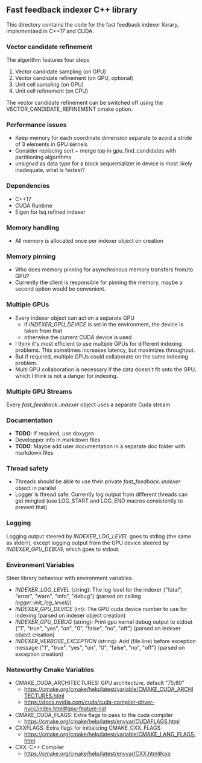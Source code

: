 ## Fast feedback indexer C++ library

This directory contains the code for the fast feedback indexer library, implementaed in C++17 and CUDA.

### Vector candidate refinement

The algorithm features four steps

 1. Vector candidate sampling (on GPU)
 1. Vector candidate refinement (on GPU, optional)
 1. Unit cell sampling (on GPU)
 1. Unit cell refinement (on CPU)

The vector candidate refinement can be switched off using the VECTOR_CANDIDATE_REFINEMENT cmake option.

### Performance issues

* Keep memory for each coordinate dimension separate to avoid a stride of 3 elements in GPU kernels
* Consider replacing sort + merge top in gpu_find_candidates with partitioning algorithms
* *unsigned* as data type for a block sequentializer in device is most likely inadequate, what is fastest?

### Dependencies

* C++17
* CUDA Runtime
* Eigen for lsq refined indexer

### Memory handling

* All memory is allocated once per indexer object on creation

### Memory pinning

* Who does memory pinning for asynchronous memory transfers from/to GPU?
* Currently the client is responsible for pinning the memory, maybe a second option would be convenient.

### Multiple GPUs

* Every indexer object can act on a separate GPU
   * if *INDEXER_GPU_DEVICE* is set in the environment, the device is taken from that
   * otherwise the current CUDA device is used
* I think it's most efficient to use multiple GPUs for different indexing problems. This sometimes increases latency, but maximizes throughput.
* But if required, multiple GPUs could collaborate on the same indexing problem.
* Multi GPU collaboration is necessary if the data doesn't fit onto the GPU, which I think is not a danger for indexing.

### Multiple GPU Streams

Every *fast_feedback::indexer* object uses a separate Cuda stream

### Documentation

* **TODO**: If required, use doxygen
* Developper info in markdown files
* **TODO**: Maybe add user documentation in a separate doc folder with markdown files

### Thread safety

* Threads should be able to use their private *fast_feedback::indexer* object in parallel
* Logger is thread safe. Currently log output from different threads can get mingled (use LOG_START and LOG_END macros consistently to prevent that)

### Logging

Logging output steered by *INDEXER_LOG_LEVEL* goes to stdlog (the same as stderr), except logging output from the GPU device steered by *INDEXER_GPU_DEBUG*, which goes to stdout.

### Environment Variables

Steer library behaviour with environment variables. 

* *INDEXER_LOG_LEVEL* (string): The log level for the indexer {"fatal", "error", "warn", "info", "debug"} (parsed on calling *logger::init_log_level()*)
* *INDEXER_GPU_DEVICE* (int): The GPU cuda device number to use for indexing (parsed on indexer object creation)
* *INDEXER_GPU_DEBUG* (string): Print gpu kernel debug output to stdout {"1", "true", "yes", "on", "0", "false", "no", "off"} (parsed on indexer object creation)
* *INDEXER_VERBOSE_EXCEPTION* (string): Add (file:line) before exception message {"1", "true", "yes", "on", "0", "false", "no", "off"} (parsed on exception creation)

### Noteworthy Cmake Variables

* CMAKE_CUDA_ARCHITECTURES: GPU architecture, default \"75;80\"
   * https://cmake.org/cmake/help/latest/variable/CMAKE_CUDA_ARCHITECTURES.html
   * https://docs.nvidia.com/cuda/cuda-compiler-driver-nvcc/index.html#gpu-feature-list
* CMAKE_CUDA_FLAGS: Extra flags to pass to the cuda compiler
   * https://cmake.org/cmake/help/latest/envvar/CUDAFLAGS.html
* CXXFLAGS: Extra flags for initializing CMAKE_CXX_FLAGS
   * https://cmake.org/cmake/help/latest/variable/CMAKE_LANG_FLAGS.html
* CXX: C++ Compiler
   * https://cmake.org/cmake/help/latest/envvar/CXX.html#cxx
